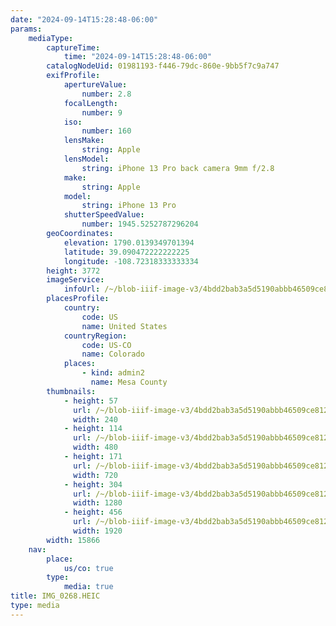 ```yaml
---
date: "2024-09-14T15:28:48-06:00"
params:
    mediaType:
        captureTime:
            time: "2024-09-14T15:28:48-06:00"
        catalogNodeUid: 01981193-f446-79dc-860e-9bb5f7c9a747
        exifProfile:
            apertureValue:
                number: 2.8
            focalLength:
                number: 9
            iso:
                number: 160
            lensMake:
                string: Apple
            lensModel:
                string: iPhone 13 Pro back camera 9mm f/2.8
            make:
                string: Apple
            model:
                string: iPhone 13 Pro
            shutterSpeedValue:
                number: 1945.5252787296204
        geoCoordinates:
            elevation: 1790.0139349701394
            latitude: 39.090472222222225
            longitude: -108.72318333333334
        height: 3772
        imageService:
            infoUrl: /~/blob-iiif-image-v3/4bdd2bab3a5d5190abbb46509ce812d32f45b6508b98c9f40724c5cd897895b6/info.json
        placesProfile:
            country:
                code: US
                name: United States
            countryRegion:
                code: US-CO
                name: Colorado
            places:
                - kind: admin2
                  name: Mesa County
        thumbnails:
            - height: 57
              url: /~/blob-iiif-image-v3/4bdd2bab3a5d5190abbb46509ce812d32f45b6508b98c9f40724c5cd897895b6/full/240%2C57/0/default.jpg
              width: 240
            - height: 114
              url: /~/blob-iiif-image-v3/4bdd2bab3a5d5190abbb46509ce812d32f45b6508b98c9f40724c5cd897895b6/full/480%2C114/0/default.jpg
              width: 480
            - height: 171
              url: /~/blob-iiif-image-v3/4bdd2bab3a5d5190abbb46509ce812d32f45b6508b98c9f40724c5cd897895b6/full/720%2C171/0/default.jpg
              width: 720
            - height: 304
              url: /~/blob-iiif-image-v3/4bdd2bab3a5d5190abbb46509ce812d32f45b6508b98c9f40724c5cd897895b6/full/1280%2C304/0/default.jpg
              width: 1280
            - height: 456
              url: /~/blob-iiif-image-v3/4bdd2bab3a5d5190abbb46509ce812d32f45b6508b98c9f40724c5cd897895b6/full/1920%2C456/0/default.jpg
              width: 1920
        width: 15866
    nav:
        place:
            us/co: true
        type:
            media: true
title: IMG_0268.HEIC
type: media
---
```

